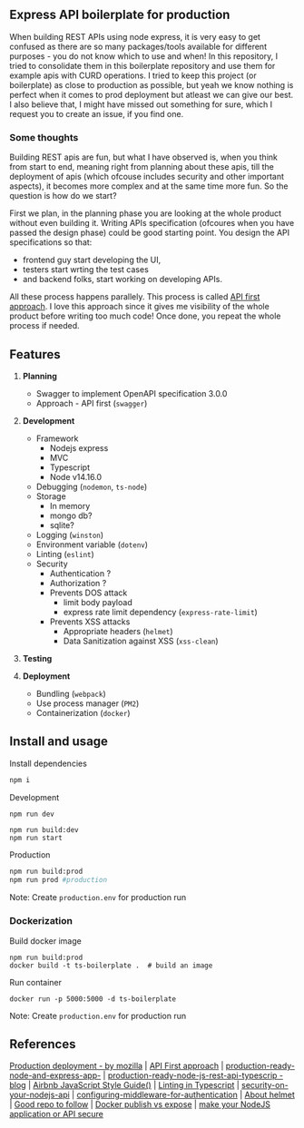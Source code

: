 ## Express API boilerplate for production

When building REST APIs using node express, it is very easy to get confused as there are so many packages/tools available for different purposes - you do not know which to use and when! In this repository, I tried to consolidate them in this boilerplate repository and use them for example apis with CURD operations. I tried to keep this project (or boilerplate) as close to production as possible, but yeah we know nothing is perfect when it comes to prod deployment but atleast we can give our best. I also believe that, I might have missed out something for sure, which I request you to create an issue, if you find one.

### Some thoughts

Building REST apis are fun, but what I have observed is, when you think from start to end, meaning right from planning about these apis, till the deployment of apis (which ofcouse includes security and other important aspects), it becomes more complex and at the same time more fun. So the question is how do we start?

First we plan, in the planning phase you are looking at the whole product without even building it. Writing APIs specification (ofcoures when you have passed the design phase) could be good starting point. You design the API specifications so that:

- frontend guy start developing the UI, 
- testers start wrting the test cases 
- and backend folks, start working on developing APIs. 

All these process happens parallely. This process is called [API first approach](https://developers.redhat.com/blog/2019/01/14/building-a-node-js-service-using-the-api-first-approach/). I love this approach since it gives me visibility of the whole product before writing too much code! Once done, you repeat the whole process if needed.

## Features

1. **Planning**

    - Swagger to implement OpenAPI specification 3.0.0
    - Approach - API first (`swagger`)

2. **Development**

    - Framework
        - Nodejs express
        - MVC
        - Typescript
        - Node v14.16.0
    - Debugging (`nodemon`, `ts-node`)
    - Storage
        - In memory
        - mongo db?
        - sqlite?
    - Logging (`winston`)    
    - Environment variable (`dotenv`)
    - Linting (`eslint`)
    - Security
        - Authentication ? 
        - Authorization ?
        - Prevents DOS attack
            - limit body payload
            - express rate limit dependency (`express-rate-limit`)
        - Prevents XSS attacks
            - Appropriate headers (`helmet`)
            - Data Sanitization against XSS (`xss-clean`)

3. **Testing**

4. **Deployment**

    - Bundling (`webpack`)
    - Use process manager  (`PM2`)
    - Containerization (`docker`)


## Install and usage

Install dependencies
```bash
npm i 
```

Development

```bash
npm run dev 
```

```
npm run build:dev
npm run start  
```

Production

```bash
npm run build:prod 
npm run prod #production
```
Note: Create `production.env` for production run

### Dockerization

Build docker image
```
npm run build:prod
docker build -t ts-boilerplate .  # build an image
```

Run container
```
docker run -p 5000:5000 -d ts-boilerplate
```
Note: Create `production.env` for production run

## References

[Production deployment - by mozilla](https://developer.mozilla.org/en-US/docs/Learn/Server-side/Express_Nodejs/deployment) | [API First approach](https://developers.redhat.com/blog/2019/01/14/building-a-node-js-service-using-the-api-first-approach/) | [production-ready-node-and-express-app-](https://www.freecodecamp.org/news/how-to-write-a-production-ready-node-and-express-app-f214f0b17d8c/)
| [production-ready-node-js-rest-api-typescrip - blog](https://medium.com/bb-tutorials-and-thoughts/how-to-write-production-ready-node-js-rest-api-typescript-version-94e993b368c0) | [Airbnb JavaScript Style Guide()](https://github.com/airbnb/javascript) | [Linting in Typescript](https://khalilstemmler.com/blogs/typescript/eslint-for-typescript/) | [security-on-your-nodejs-api](https://itnext.io/make-security-on-your-nodejs-api-the-priority-50da8dc71d68) | [configuring-middleware-for-authentication](https://thinkster.io/tutorials/node-json-api/configuring-middleware-for-authentication) | [About helmet](https://helmetjs.github.io/) | [Good repo to follow](https://github.com/microverseinc/project-nodejs-rest-api) | [Docker publish vs expose](https://www.whitesourcesoftware.com/free-developer-tools/blog/docker-expose-port/) | [make your NodeJS application or API secure](https://itnext.io/make-security-on-your-nodejs-api-the-priority-50da8dc71d68)